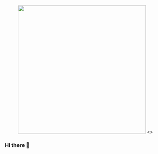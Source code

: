 <div id="header" align="center" >
    <img src="https://media.giphy.com/media/EaEWuES5SDSpcnOlRt/giphy.gif" style="width: 400px ;">
    <>
</div>


### Hi there 👋

<!--
**BAN-98/BAN-98** is a ✨ _special_ ✨ repository because its `README.md` (this file) appears on your GitHub profile.

Here are some ideas to get you started:

- 🔭 I’m currently working on ...
- 🌱 I’m currently learning ...
- 👯 I’m looking to collaborate on ...
- 🤔 I’m looking for help with ...
- 💬 Ask me about ...
- 📫 How to reach me: ...
- 😄 Pronouns: ...
- ⚡ Fun fact: ...
-->
